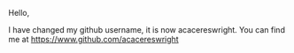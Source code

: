 Hello,

I have changed my github username, it is now acacereswright. You can find me at https://www.github.com/acacereswright
